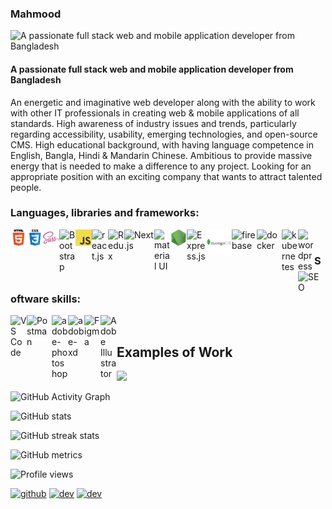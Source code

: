 ### Mahmood
![A passionate full stack web and mobile application developer from Bangladesh](https://github.com/mahmood-islam/github-readme/blob/main/github-cover1.jpeg?raw=true)
#### A passionate full stack web and mobile application developer from Bangladesh

An energetic and imaginative web developer along with the ability to work with other IT professionals in creating web & mobile applications of all standards. High awareness of industry issues and trends, particularly regarding accessibility, usability, emerging technologies, and open-source CMS. High educational background, with having language competence in English, Bangla, Hindi & Mandarin Chinese. Ambitious to provide massive energy that is needed to make a difference to any project. Looking for an appropriate position with an exciting company that wants to attract talented people.

### Languages, libraries and frameworks:
<img align="left" alt="HTML5" width="26px" src="https://raw.githubusercontent.com/github/explore/80688e429a7d4ef2fca1e82350fe8e3517d3494d/topics/html/html.png" />
<img align="left" alt="CSS3" width="26px" src="https://raw.githubusercontent.com/github/explore/80688e429a7d4ef2fca1e82350fe8e3517d3494d/topics/css/css.png" />
<img align="left" alt="Sass" width="26px" src="https://raw.githubusercontent.com/github/explore/80688e429a7d4ef2fca1e82350fe8e3517d3494d/topics/sass/sass.png" />
<img align="left" alt="Bootstrap" width="26px" src="https://upload.wikimedia.org/wikipedia/commons/b/b2/Bootstrap_logo.svg" />
<img align="left" alt="JavaScript" width="26px" src="https://raw.githubusercontent.com/github/explore/80688e429a7d4ef2fca1e82350fe8e3517d3494d/topics/javascript/javascript.png" />
<img align="left" alt="react.js" width="26px" src="https://upload.wikimedia.org/wikipedia/commons/4/47/React.svg" />
<img align="left" alt="Redux" width="26px" src="https://upload.wikimedia.org/wikipedia/commons/4/49/Redux.png" />
<img align="left" alt="Next.js" width="48px" src="https://upload.wikimedia.org/wikipedia/commons/8/8e/Nextjs-logo.svg" />
<img align="left" alt="material UI" width="26px" src="https://upload.wikimedia.org/wikipedia/commons/0/0a/Cib-material-design_%28CoreUI_Icons_v1.0.0%29.svg" />
<img align="left" alt="Node.js" width="26px" src="https://raw.githubusercontent.com/github/explore/80688e429a7d4ef2fca1e82350fe8e3517d3494d/topics/nodejs/nodejs.png" />
<img align="left" alt="Express.js" width="32px" src="https://upload.wikimedia.org/wikipedia/commons/6/64/Expressjs.png" />
<img align="left" alt="MongoDB" width="40px" src="https://raw.githubusercontent.com/github/explore/80688e429a7d4ef2fca1e82350fe8e3517d3494d/topics/mongodb/mongodb.png" />
<img align="left" alt="firebase" width="40px" src="https://upload.wikimedia.org/wikipedia/commons/b/bd/Firebase_Logo.png" />
<img align="left" alt="docker" width="40px" src="https://upload.wikimedia.org/wikipedia/commons/7/79/Docker_%28container_engine%29_logo.png" />
<img align="left" alt="kubernetes" width="26px" src="https://upload.wikimedia.org/wikipedia/commons/3/39/Kubernetes_logo_without_workmark.svg" />
<img align="left" alt="wordpress" width="26px" src="https://upload.wikimedia.org/wikipedia/commons/0/0c/Wordpress_logo_8.png" />
<img align="left" alt="SEO" width="40px" src="https://upload.wikimedia.org/wikipedia/commons/3/3e/Seokaos_SEO.jpg" />
<br/>

### Software skills:
<img align="left" alt="VS Code" width="26px" src="https://upload.wikimedia.org/wikipedia/commons/9/9a/Visual_Studio_Code_1.35_icon.svg" />
<img align="left" alt="Postman" width="40px" src="https://upload.wikimedia.org/wikipedia/commons/c/c2/Postman_%28software%29.png" />
<img align="left" alt="adobe-photoshop" width="26px" src="https://upload.wikimedia.org/wikipedia/commons/a/af/Adobe_Photoshop_CC_icon.svg" />
<img align="left" alt="adobe-xd" width="26px" src="https://upload.wikimedia.org/wikipedia/commons/c/c2/Adobe_XD_CC_icon.svg" />
<img align="left" alt="Figma" width="26px" src="https://upload.wikimedia.org/wikipedia/commons/3/33/Figma-logo.svg" />
<img align="left" alt="Adobe Illustrator" width="26px" src="https://upload.wikimedia.org/wikipedia/commons/f/fb/Adobe_Illustrator_CC_icon.svg" />
<br/>


## Examples of Work
<img src="https://github.com/adriantwarog/adriantwarog/blob/master/covid19.gif" width="1024" >

![GitHub Activity Graph](https://activity-graph.herokuapp.com/graph?username=MahmoodUlislam)  

![GitHub stats](https://github-readme-stats.vercel.app/api?username=Mahmoodulislam&show_icons=true)  

![GitHub streak stats](https://github-readme-streak-stats.herokuapp.com/?user=MahmoodUlislam)  

![GitHub metrics](https://metrics.lecoq.io/MahmoodUlislam)  

![Profile views](https://gpvc.arturio.dev/Mahmoodulislam)  

[<img src='https://cdn.jsdelivr.net/npm/simple-icons@3.0.1/icons/github.svg' alt='github' height='40'>](https://github.com/Mahmoodulislam)    [<img src='https://cdn.jsdelivr.net/npm/simple-icons@3.0.1/icons/dev-dot-to.svg' alt='dev' height='40'>](https://dev.to/mahmoodulislam)    [<img src='https://cdn.jsdelivr.net/npm/simple-icons@3.0.1/icons/hashnode.svg' alt='dev' height='40'>](Mahmoodulislam)
